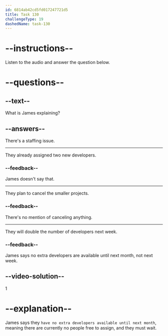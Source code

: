 ```yaml
---
id: 6814ab42cd5fd017247721d5
title: Task 130
challengeType: 19
dashedName: task-130
---
```


<!-- (Audio) James: I see your point, but we have no extra developers available until next month. -->

# --instructions--

Listen to the audio and answer the question below.

# --questions--

## --text--

What is James explaining?

## --answers--

There's a staffing issue.

---

They already assigned two new developers.

### --feedback--

James doesn't say that.

---

They plan to cancel the smaller projects.

### --feedback--

There's no mention of canceling anything.

---

They will double the number of developers next week.

### --feedback--

James says no extra developers are available until next month, not next week.

## --video-solution--

1

# --explanation--

James says they `have no extra developers available until next month`, meaning there are currently no people free to assign, and they must wait.
